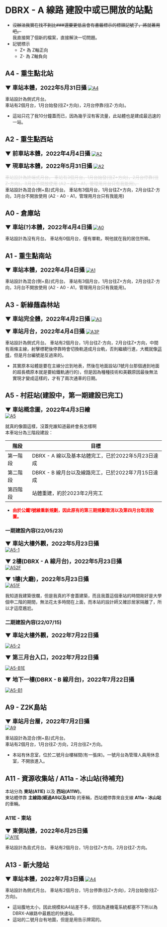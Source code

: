 # DBRX - A 線路 建設中或已開放的站點
* ~~沒辦法我實在找不到比###還要更低且會有書籤標示的標頭記號了，將就著用吧。~~  
我直接開了個新的檔案，直接解決一切問題。
* 記號標示
    * Z+ 為 Z軸正向
    * Z- 為 Z軸負向

## A4 - 重生點北站

<b><font size="4">▼ 車站本體，2022年5月31日攝</font></b> 
[![A4](https://cdn.discordapp.com/attachments/947109540262998016/981051569686601738/2022-05-31_12.25.11.png)](https://cdn.discordapp.com/attachments/947109540262998016/981051569686601738/2022-05-31_12.25.11.png)  

車站設計為側式月台。  
車站有2個月台，1月台始發(往Z+方向)，2月台停靠(往Z-方向)。
* 這站只花了我10分鐘蓋而已，因為幾乎沒有客流量，此站體也是建成最迅速的一站。


## A2 - 重生點西站

<b><font size="4">▼ 前車站本體，2022年4月4日攝</font></b> 
[![A2](https://cdn.discordapp.com/attachments/947109540262998016/960505150164852796/2022-04-04_19.38.24.png)](https://cdn.discordapp.com/attachments/947109540262998016/960505150164852796/2022-04-04_19.38.24.png)  

<b><font size="4">▼ 現車站本體，2022年5月31日攝</font></b> 
[![A2](https://cdn.discordapp.com/attachments/947109540262998016/981051570143789086/2022-05-31_12.23.29.png)](https://cdn.discordapp.com/attachments/947109540262998016/981051570143789086/2022-05-31_12.23.29.png)  

<span style="color:lightgray">~~車站設計為終端式月台。
車站有3個月台，1月台始發(往Z+方向)，2月台停靠(往Z-方向)，3月台不開放使用
(A2 - A0 - A1，管理用月台只有我能用)。~~</span>  
車站設計為混合(側+島)式月台。
車站有3個月台，1月台往Z+方向，2月台往Z-方向，3月台不開放使用
(A2 - A0 - A1，管理用月台只有我能用)
## A0 - 倉庫站

<b><font size="4">▼ 車站(?)本體，2022年4月4日攝</font></b> 
[![A0](https://cdn.discordapp.com/attachments/947109540262998016/960505150907224134/2022-04-04_19.39.25.png)](https://cdn.discordapp.com/attachments/947109540262998016/960505150907224134/2022-04-04_19.39.25.png)  

車站設計為沒有月台。
車站有0個月台，僅有單軌，啊他就在我的居住所嘛。

## A1 - 重生點南站

<b><font size="4">▼ 車站本體，2022年4月4日攝</font></b> 
[![A1](https://cdn.discordapp.com/attachments/947109540262998016/960511412269096960/2022-04-04_20.08.49.png)](https://cdn.discordapp.com/attachments/947109540262998016/960511412269096960/2022-04-04_20.08.49.png)  

車站設計為混合(側+島)式月台。
車站有3個月台，1月台往Z+方向，2月台往Z-方向，3月台不開放使用
(A2 - A0 - A1，管理用月台只有我能用)。

## A3 - 新綠蔭森林站

<b><font size="4">▼ 車站完全體，2022年4月2日攝</font></b> 
[![A3](https://cdn.discordapp.com/attachments/947109540262998016/959742317336604672/2022-04-02_17.11.50.png)](https://cdn.discordapp.com/attachments/947109540262998016/959742317336604672/2022-04-02_17.11.50.png)  

<b><font size="4">▼ 車站月台，2022年4月4日攝</font></b> 
[![A3P](https://cdn.discordapp.com/attachments/947109540262998016/960505152131989504/2022-04-04_19.41.26.png)](https://cdn.discordapp.com/attachments/947109540262998016/960505152131989504/2022-04-04_19.41.26.png)  

車站設計為側式月台。
車站有2個月台，1月台往Z-方向，2月台往Z+方向，中間有兩條主線，射擊標靶後停靠時會切換軌道成月台軌，否則繼續行進，大概就像[這樣](https://cdn.discordapp.com/attachments/865109835066769419/957255386338050068/A3P-220326-2020.png)，但是月台編號是反過來的。  
* 其實原本站體是要在主線分岔到地表，然後在地面設站(1號月台那個通到地面的超長橋原本就是要給鐵軌通行的)，但是因為種種技術和美觀原因最後無法實現才變成這樣的，才有了兩次通車的日期。

## A5 - 村莊站(建設中，第一期建設已完工)

<b><font size="4">▼ 車站概念圖，2022年4月3日繪</font></b>  
[![A5](https://cdn.discordapp.com/attachments/947109540262998016/960155090751205406/A5-220403-2032.png)](https://cdn.discordapp.com/attachments/947109540262998016/960155090751205406/A5-220403-2032.png)  

就真的像圖這樣，沒蓋完誰知道最終會長怎樣啊  
本車站分為三階段建設：  

| 階段 | 目標 |
| -------- | -------- |
| 第一階段 | DBRX - A 線以及基本站體完工，已於2022年5月23日達成 |
| 第二階段 | DBRX - B 線月台以及線路完工，已於2022年7月15日達成 |
| 第四階段 | 站體重建，約於2023年2月完工 |

* **<span style="color:red">由於公鐵1號線重新規劃，因此原有的第三期規劃取消以及第四月台取消設置。</span>**

### 一期建設內容(22/05/23)
<b><font size="4">▼ 車站大樓外觀，2022年5月23日攝</font></b>  
[![A5-1](https://cdn.discordapp.com/attachments/947109540262998016/978286609906696272/2022-05-23_21.19.33.png)](https://cdn.discordapp.com/attachments/947109540262998016/978286609906696272/2022-05-23_21.19.33.png)  

<b><font size="4">▼ 2樓(DBRX - A 線月台)，2022年5月23日攝</font></b>  
[![A52F](https://cdn.discordapp.com/attachments/947109540262998016/978286608941989898/2022-05-23_21.17.16.png)](https://cdn.discordapp.com/attachments/947109540262998016/978286608941989898/2022-05-23_21.17.16.png)  

<b><font size="4">▼ 1樓(大廳)，2022年5月23日攝</font></b>  
[![A51F](https://cdn.discordapp.com/attachments/947109540262998016/978286609361428510/2022-05-23_21.19.20.png)](https://cdn.discordapp.com/attachments/947109540262998016/978286609361428510/2022-05-23_21.19.20.png)  

我知道我建築很爛，但是我真的不會蓋建築，而且我蓋這個車站的時間剛好是大學個申二階的期間，無法花太多時間在上面，而本站的設計師又確診居家隔離了，所以才這麼尷尬。

### 二期建設內容(22/07/15)

<b><font size="4">▼ 車站大樓外觀，2022年7月22日攝</font></b>  

[![A5-2](https://cdn.discordapp.com/attachments/947109540262998016/999978110898413578/2022-07-22_17.50.04.png)](https://cdn.discordapp.com/attachments/947109540262998016/992818130000814231/2022-07-22_17.50.04.png)  

<b><font size="4">▼ 第三月台入口，2022年7月22日攝</font></b>  

[![A5-B1E](https://cdn.discordapp.com/attachments/947109540262998016/999983001242959882/2022-07-22_18.15.08.png)](https://cdn.discordapp.com/attachments/947109540262998016/999983001242959882/2022-07-22_18.15.08.png)  

<b><font size="4">▼ 地下一樓(DBRX - B 線月台)，2022年7月22日攝</font></b>  

[![A5-B1](https://cdn.discordapp.com/attachments/947109540262998016/999983000806756363/2022-07-22_18.14.55.png)](https://cdn.discordapp.com/attachments/947109540262998016/999983000806756363/2022-07-22_18.14.55.png)  

## A9 - Z2K島站

<b><font size="4">▼ 車站月台層，2022年7月2日攝</font></b>  
[![A9](https://cdn.discordapp.com/attachments/947109540262998016/992818130000814231/2022-07-02_23.43.30.png)](https://cdn.discordapp.com/attachments/947109540262998016/992818130000814231/2022-07-02_23.43.30.png)  

車站設計為混合(側+島)式月台。  
車站有2個月台，1月台往Z-方向，2月台往Z+方向。
* 本站有休息室，位於二號月台樓梯間(有一張床)。一號月台為管理人員用休息室，不開放進入。

## A11 - 資源收集站 / A11a - 冰山站(待補充)

本站分為 **東站(A11E)** 以及 **西站(A11W)**。  
東站體停靠 **主線路(經過A9以及A13)** 的車輛，西站體停靠來自支線 **A11a - 冰山站** 的車輛。

### A11E - 東站
<b><font size="4">▼ 東側站體，2022年6月25日攝</font></b>  
[![A11E](https://cdn.discordapp.com/attachments/947109540262998016/990198733444628500/2022-06-25_18.13.47.png)](https://cdn.discordapp.com/attachments/947109540262998016/990198733444628500/2022-06-25_18.13.47.png)  

車站設計為島式月台。
車站有2個月台，1月台往Z+方向，2月台往Z-方向。  

## A13 - 新大陸站

<b><font size="4">▼ 車站本體，2022年7月3日攝</font></b> 
[![A4](https://cdn.discordapp.com/attachments/947109540262998016/993065336263933982/2022-07-03_16.04.09.png)](https://cdn.discordapp.com/attachments/947109540262998016/993065336263933982/2022-07-03_16.04.09.png)  

車站設計為側式月台。
車站有2個月台，1月台停靠(往Z+方向)，2月台始發(往Z-方向)。
* 這站腹地太小，因此規模和A4站差不多，但因為連機電系統都塞不下所以為DBRX-A線路中最尷尬的快速站。
* 這站的二號月台有地圖，但是是用告示牌寫的。